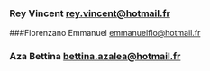 ### Rey Vincent rey.vincent@hotmail.fr

###Florenzano Emmanuel emmanuelflo@hotmail.fr

### Aza Bettina  bettina.azalea@hotmail.fr
